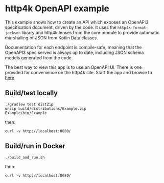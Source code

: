# http4k OpenAPI example
This example shows how to create an API which exposes an OpenAPI3 specification document, driven by the code. It uses the `http4k-format-jackson` library and http4k lenses from the core module to provide automatic marshalling of JSON from Kotlin Data classes. 

Documentation for each endpoint is compile-safe, meaning that the OpenAPI3 spec served is always up to date, including JSON schema models generated from the code.

The best way to view this app is to use an OpenAPI UI. There is one provided for convenience on the http4k site. Start the app and browse to [here](https://http4k.org/openapi3/?url=http%3A%2F%2Flocalhost%3A8080%2F). 

## Build/test locally

```shell script
./gradlew test distZip
unzip build/distributions/Example.zip
Example/bin/Example
```

then:
```shell script
curl -v http://localhost:8080/
```

## Build/run in Docker

```shell script
./build_and_run.sh
```

then:
```shell script
curl -v http://localhost:8080/
```
